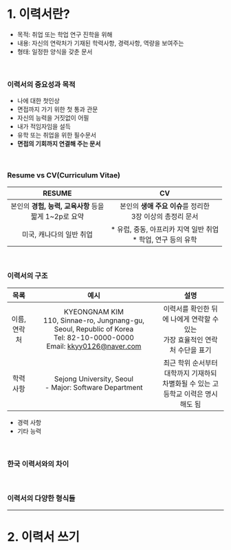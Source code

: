 # 1. 이력서란?
* 목적: 취업 또는 학업 연구 진학을 위해
* 내용: 자신의 연락처가 기재된 학력사항, 경력사항, 역량을 보여주는
* 형태: 일정한 양식을 갖춘 문서

<br>

### 이력서의 중요성과 목적
* 나에 대한 첫인상
* 면접까지 가기 위한 첫 통과 관문
* 자신의 능력을 거짓없이 어필
* 내가 적임자임을 설득
* 유학 또는 취업을 위한 필수문서
* **면접의 기회까지 연결해 주는 문서**

<br>

### Resume vs CV(Curriculum Vitae)
|RESUME|CV|
|:--:|:--:|
|본인의 **경험, 능력, 교육사항** 등을<br>짧게 1~2p로 요약|본인의 **생애 주요 이슈**를 정리한<br>3장 이상의 총정리 문서|
|미국, 캐나다의 일반 취업| * 유럽, 중동, 아프리카 지역 일반 취업<br> * 학업, 연구 등의 유학|

<br>

### 이력서의 구조
|목록|예시|설명|
|:--:|:--:|:--:|
|이름,<br>연락처|KYEONGNAM KIM<br>110, Sinnae-ro, Jungnang-gu, Seoul, Republic of Korea<br>Tel: 82-10-0000-0000<br>Email: kkyy0126@naver.com|이력서를 확인한 뒤에 나에게 연락할 수 있는<br>가장 효율적인 연락처 수단을 표기||
|학력 사항|Sejong University, Seoul<br>- Major: Software Department |최근 학위 순서부터 대학까지 기재하되<br>차별화될 수 있는 고등학교 이력은 명시해도 됨|
* 경력 사항
* 기타 능력
<br>

### 한국 이력서와의 차이

<br>

### 이력서의 다양한 형식들

---

# 2. 이력서 쓰기
